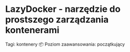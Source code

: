 # LazyDocker - narzędzie do prostszego zarządzania kontenerami

Tagi: kontenery 📦
Poziom zaawansowania: początkujący